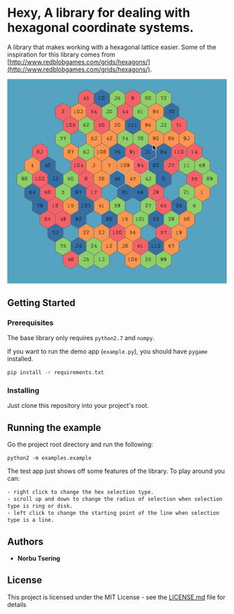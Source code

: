 # Hexy, A library for dealing with hexagonal coordinate systems.

A library that makes working with a hexagonal lattice easier. Some of the inspiration for this library comes from [http://www.redblobgames.com/grids/hexagons/](http://www.redblobgames.com/grids/hexagons/).

![Alt text](/resources/Hexy.gif?raw=true "Short Demo")

## Getting Started

### Prerequisites

The base library only requires `python2.7` and `numpy`.

If you want to run the demo app (`example.py`), you should have `pygame` installed.

```bash
pip install -r requirements.txt
```

### Installing

Just clone this repository into your project's root.

## Running the example

Go the project root directory and run the following:

```
python2 -m examples.example
```

The test app just shows off some features of the library. To play around you can:

```
- right click to change the hex selection type. 
- scroll up and down to change the radius of selection when selection type is ring or disk.
- left click to change the starting point of the line when selection type is a line.
```

## Authors

* **Norbu Tsering** 

## License

This project is licensed under the MIT License - see the [LICENSE.md](LICENSE.md) file for details


